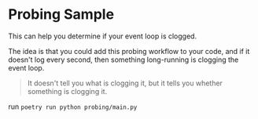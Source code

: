 # Probing Sample

This can help you determine if your event loop is clogged.

The idea is that you could add this probing workflow
to your code, and
if it doesn't log every second, then something long-running
is clogging the event loop.

> It doesn't tell you what is clogging it, but it tells you
> whether something is clogging it.

run `poetry run python probing/main.py`
